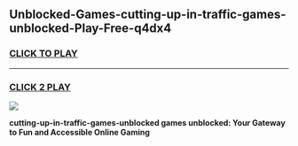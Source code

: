 
## Unblocked-Games-cutting-up-in-traffic-games-unblocked-Play-Free-q4dx4
<h3>
<a href="https://premium76.site?title=cutting-up-in-traffic-games-unblocked&ref=10A">CLICK TO PLAY</a></h3>
<hr>

<h3>
<a href="https://premium76.site?title=cutting-up-in-traffic-games-unblocked&ref=10A">CLICK 2 PLAY</a>
  
</h3>

<a href="https://premium76.site?title=cutting-up-in-traffic-games-unblocked&ref=10A"><img src="https://clearcache.store/games.png"></a>


**cutting-up-in-traffic-games-unblocked games unblocked: Your Gateway to Fun and Accessible Online Gaming**
